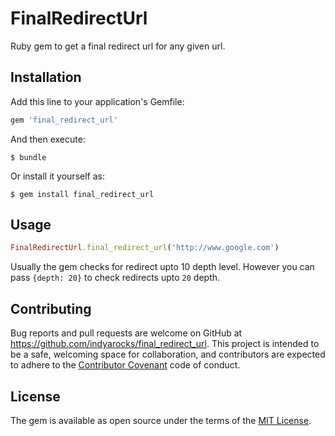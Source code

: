 # FinalRedirectUrl

Ruby gem to get a final redirect url for any given url.

## Installation

Add this line to your application's Gemfile:

```ruby
gem 'final_redirect_url'
```

And then execute:

    $ bundle

Or install it yourself as:

    $ gem install final_redirect_url

## Usage

```ruby
FinalRedirectUrl.final_redirect_url('http://www.google.com')
```

Usually the gem checks for redirect upto 10 depth level. However you can pass `{depth: 20}` to check redirects upto `20` depth.

## Contributing

Bug reports and pull requests are welcome on GitHub at https://github.com/indyarocks/final_redirect_url. This project is intended to be a safe, welcoming space for collaboration, and contributors are expected to adhere to the [Contributor Covenant](http://contributor-covenant.org) code of conduct.


## License

The gem is available as open source under the terms of the [MIT License](http://opensource.org/licenses/MIT).

